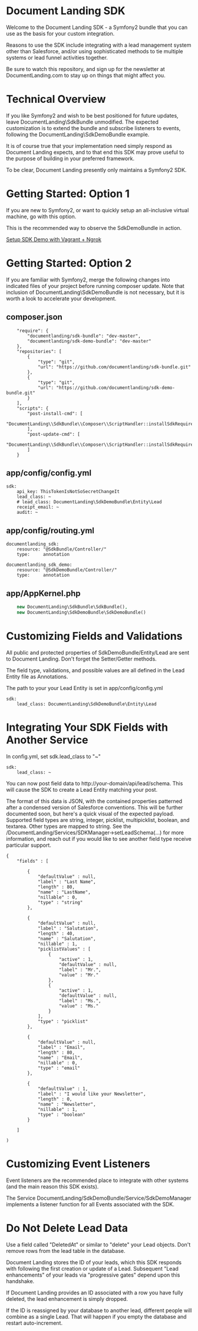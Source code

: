Document Landing SDK
====================

Welcome to the Document Landing SDK - a Symfony2 bundle that you
can use as the basis for your custom integration.

Reasons to use the SDK include integrating with a lead management
system other than Salesforce, and/or using sophisticated methods
to tie multiple systems or lead funnel activities together.

Be sure to watch this repository, and sign up for the newsletter 
at DocumentLanding.com to stay up on things that might affect you.


Technical Overview
==================

If you like Symfony2 and wish to be best positioned for future 
updates, leave DocumentLanding\SdkBundle unmodified. The expected 
customization is to extend the bundle and subscribe listeners to 
events, following the DocumentLanding\SdkDemoBundle example.

It is of course true that your implementation need simply respond
as Document Landing expects, and to that end this SDK may 
prove useful to the purpose of building in your preferred framework.

To be clear, Document Landing presently only maintains a Symfony2 SDK.


Getting Started: Option 1
=========================

If you are new to Symfony2, or want to quickly setup an all-inclusive 
virtual machine, go with this option.

This is the recommended way to observe the SdkDemoBundle in action.

[Setup SDK Demo with Vagrant + Ngrok](https://github.com/documentlanding/sdk-vagrant/blob/master/README.md)


Getting Started: Option 2
=========================

If you are familiar with Symfony2, merge the following changes into 
indicated files of your project before running composer update. Note 
that inclusion of DocumentLanding\SdkDemoBundle is not necessary, but
it is worth a look to accelerate your development.

composer.json
-------------
```
    "require": {
        "documentlanding/sdk-bundle": "dev-master",
        "documentlanding/sdk-demo-bundle": "dev-master"
    },
    "repositories": [
        {
            "type": "git",
            "url": "https://github.com/documentlanding/sdk-bundle.git"
        },
        {
            "type": "git",
            "url": "https://github.com/documentlanding/sdk-demo-bundle.git"
        }
    ],
    "scripts": {
        "post-install-cmd": [
            "DocumentLanding\\SdkBundle\\Composer\\ScriptHandler::installSdkRequirements"
        ],
        "post-update-cmd": [
            "DocumentLanding\\SdkBundle\\Composer\\ScriptHandler::installSdkRequirements"
        ]
    }
```

app/config/config.yml
---------------------
```
sdk:
    api_key: ThisTokenIsNotSoSecretChangeIt
    lead_class: ~
    # lead_class: DocumentLanding\SdkDemoBundle\Entity\Lead
    receipt_email: ~
    audit: ~
```

app/config/routing.yml
----------------------
```
documentlanding_sdk:
    resource: "@SdkBundle/Controller/"
    type:     annotation

documentlanding_sdk_demo:
    resource: "@SdkDemoBundle/Controller/"
    type:     annotation
```

app/AppKernel.php
-----------------
```php
    new DocumentLanding\SdkBundle\SdkBundle(),
    new DocumentLanding\SdkDemoBundle\SdkDemoBundle()
```


Customizing Fields and Validations
==================================

All public and protected properties of SdkDemoBundle/Entity/Lead are sent
to Document Landing.  Don't forget the Setter/Getter methods.

The field type, validations, and possible values are all defined in the
Lead Entity file as Annotations.

The path to your your Lead Entity is set in app/config/config.yml

```
sdk:
    lead_class: DocumentLanding\SdkDemoBundle\Entity\Lead
```


Integrating Your SDK Fields with Another Service
================================================

In config.yml, set sdk.lead_class to "~"

```
sdk:
    lead_class: ~
```

You can now post field data to http://your-domain/api/lead/schema.  This will
cause the SDK to create a Lead Entity matching your post.

The format of this data is JSON, with the contained properties patterned after 
a condensed version of Salesforce conventions.  This will be further documented 
soon, but here's a quick visual of the expected payload. Supported field types 
are string, integer, picklist, multipicklist, boolean, and textarea.  Other types 
are mapped to string. See the /DocumentLanding/Services/SDKManager->setLeadSchema(...) 
for more information, and reach out if you would like to see another field type 
receive particular support.

```
{
    "fields" : [

        {
            "defaultValue" : null,
            "label" : "Last Name",
            "length" : 80,
            "name" : "LastName",
            "nillable" : 0,
            "type" : "string"
        },

        {
            "defaultValue" : null, 
            "label" : "Salutation",
            "length" : 40,
            "name" : "Salutation",
            "nillable" : 1,
            "picklistValues" : [
                {
                    "active" : 1,
                    "defaultValue" : null,
                    "label" : "Mr.",
                    "value" : "Mr."
                },
                {
                    "active" : 1,
                    "defaultValue" : null,
                    "label" : "Ms.",
                    "value" : "Ms."
                }
            ],
            "type" : "picklist"
        },

        {
            "defaultValue" : null,
            "label" : "Email",
            "length" : 80,
            "name" : "Email",
            "nillable" : 0,
            "type" : "email"
        },

        {
            "defaultValue" : 1,
            "label" : "I would like your Newsletter",
            "length" : 0,
            "name" : "Newsletter",
            "nillable" : 1,
            "type" : "boolean"
		}

    ]

)
```


Customizing Event Listeners
===========================

Event listeners are the recommended place to integrate with other systems
(and the main reason this SDK exists).

The Service DocumentLanding/SdkDemoBundle/Service/SdkDemoManager implements 
a listener function for all Events associated with the SDK.


Do Not Delete Lead Data
=======================

Use a field called "DeletedAt" or similar to "delete" your Lead objects.
Don't remove rows from the lead table in the database.

Document Landing stores the ID of your leads, which this SDK responds
with following the first creation or update of a Lead. Subsequent "Lead 
enhancements" of your leads via "progressive gates" depend upon this 
handshake.  

If Document Landing provides an ID associated with a row you have fully 
deleted, the lead enhancement is simply dropped.

If the ID is reassigned by your database to another lead, different 
people will combine as a single Lead.  That will happen if you empty 
the database and restart auto-increment.